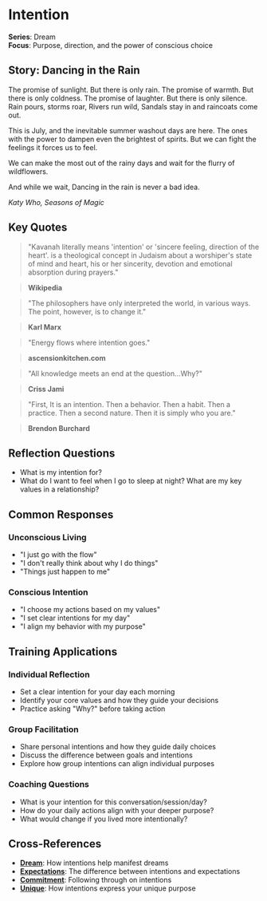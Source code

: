 # Intention

**Series**: Dream  
**Focus**: Purpose, direction, and the power of conscious choice

## Story: Dancing in the Rain

The promise of sunlight. But there is only rain. The promise of warmth. But there is only coldness. The promise of laughter. But there is only silence. Rain pours, storms roar, Rivers run wild, Sandals stay in and raincoats come out.

This is July, and the inevitable summer washout days are here. The ones with the power to dampen even the brightest of spirits. But we can fight the feelings it forces us to feel.

We can make the most out of the rainy days and wait for the flurry of wildflowers.

And while we wait, Dancing in the rain is never a bad idea.

*Katy Who, Seasons of Magic*

## Key Quotes

> "Kavanah literally means 'intention' or 'sincere feeling, direction of the heart'. is a theological concept in Judaism about a worshiper's state of mind and heart, his or her sincerity, devotion and emotional absorption during prayers."

> **Wikipedia**

> "The philosophers have only interpreted the world, in various ways. The point, however, is to change it."

> **Karl Marx**

> "Energy flows where intention goes."

> **ascensionkitchen.com**

> "All knowledge meets an end at the question...Why?"

> **Criss Jami**

> "First, It is an intention. Then a behavior. Then a habit. Then a practice. Then a second nature. Then it is simply who you are."

> **Brendon Burchard**

## Reflection Questions

- What is my intention for?
- What do I want to feel when I go to sleep at night? What are my key values in a relationship?

## Common Responses

### **Unconscious Living**
- "I just go with the flow"
- "I don't really think about why I do things"
- "Things just happen to me"

### **Conscious Intention**
- "I choose my actions based on my values"
- "I set clear intentions for my day"
- "I align my behavior with my purpose"

## Training Applications

### **Individual Reflection**
- Set a clear intention for your day each morning
- Identify your core values and how they guide your decisions
- Practice asking "Why?" before taking action

### **Group Facilitation**
- Share personal intentions and how they guide daily choices
- Discuss the difference between goals and intentions
- Explore how group intentions can align individual purposes

### **Coaching Questions**
- What is your intention for this conversation/session/day?
- How do your daily actions align with your deeper purpose?
- What would change if you lived more intentionally?

## Cross-References
- **[Dream](01-dream.md)**: How intentions help manifest dreams
- **[Expectations](05-expectations.md)**: The difference between intentions and expectations
- **[Commitment](10-commitment.md)**: Following through on intentions
- **[Unique](07-unique.md)**: How intentions express your unique purpose

